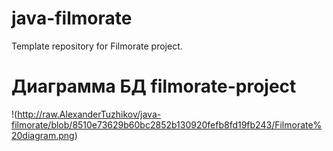 # java-filmorate
Template repository for Filmorate project.

# Диаграмма БД filmorate-project
!(http://raw.AlexanderTuzhikov/java-filmorate/blob/8510e73629b60bc2852b130920fefb8fd19fb243/Filmorate%20diagram.png)
